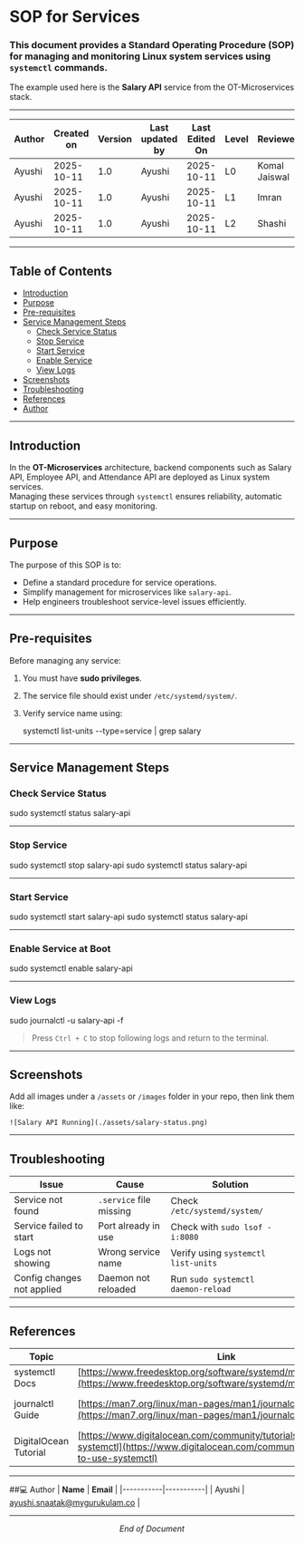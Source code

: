 
#  SOP for Services

### This document provides a Standard Operating Procedure (SOP) for managing and monitoring Linux system services using `systemctl` commands.  
The example used here is the **Salary API** service from the OT-Microservices stack.

---

| **Author** | **Created on** | **Version** | **Last updated by** | **Last Edited On** | **Level** | **Reviewer** |
|-------------|----------------|--------------|---------------------|--------------------|------------|---------------|
| Ayushi | 2025-10-11 | 1.0 | Ayushi | 2025-10-11 | L0 | Komal Jaiswal |
| Ayushi | 2025-10-11 | 1.0 | Ayushi | 2025-10-11 | L1 | Imran |
| Ayushi | 2025-10-11 | 1.0 | Ayushi | 2025-10-11 | L2 | Shashi |

---

##  Table of Contents
- [Introduction](#introduction)
- [Purpose](#purpose)
- [Pre-requisites](#pre-requisites)
- [Service Management Steps](#service-management-steps)
  - [Check Service Status](#1-check-service-status)
  - [Stop Service](#2-stop-service)
  - [Start Service](#3-start-service)
  - [Enable Service](#4-enable-service)
  - [View Logs](#5-view-logs)
- [Screenshots](#screenshots)
- [Troubleshooting](#troubleshooting)
- [References](#references)
- [Author](#author)

---

##  Introduction
In the **OT-Microservices** architecture, backend components such as Salary API, Employee API, and Attendance API are deployed as Linux system services.  
Managing these services through `systemctl` ensures reliability, automatic startup on reboot, and easy monitoring.

---

##  Purpose
The purpose of this SOP is to:
- Define a standard procedure for service operations.
- Simplify management for microservices like `salary-api`.
- Help engineers troubleshoot service-level issues efficiently.

---

## Pre-requisites
Before managing any service:
1. You must have **sudo privileges**.
2. The service file should exist under `/etc/systemd/system/`.
3. Verify service name using:
   
   systemctl list-units --type=service | grep salary
   

---

##  Service Management Steps

### Check Service Status

sudo systemctl status salary-api


---

### Stop Service
sudo systemctl stop salary-api
sudo systemctl status salary-api



---

### Start Service

sudo systemctl start salary-api
sudo systemctl status salary-api


---

### Enable Service at Boot

sudo systemctl enable salary-api


---

### View Logs

sudo journalctl -u salary-api -f



> Press `Ctrl + C` to stop following logs and return to the terminal.

---

## Screenshots
Add all images under a `/assets` or `/images` folder in your repo, then link them like:

```
![Salary API Running](./assets/salary-status.png)
```


---

##  Troubleshooting

| **Issue** | **Cause** | **Solution** |
|------------|------------|---------------|
| Service not found | `.service` file missing | Check `/etc/systemd/system/` |
| Service failed to start | Port already in use | Check with `sudo lsof -i:8080` |
| Logs not showing | Wrong service name | Verify using `systemctl list-units` |
| Config changes not applied | Daemon not reloaded | Run `sudo systemctl daemon-reload` |

---

##  References

| **Topic** | **Link** | **Description** |
|------------|-----------|----------------|
| systemctl Docs | [https://www.freedesktop.org/software/systemd/man/systemctl.html](https://www.freedesktop.org/software/systemd/man/systemctl.html) | Official documentation |
| journalctl Guide | [https://man7.org/linux/man-pages/man1/journalctl.1.html](https://man7.org/linux/man-pages/man1/journalctl.1.html) | Log management guide |
| DigitalOcean Tutorial | [https://www.digitalocean.com/community/tutorials/how-to-use-systemctl](https://www.digitalocean.com/community/tutorials/how-to-use-systemctl) | Step-by-step example |

---

##💻 Author
| **Name** | **Email** |
|-----------|-----------|
| Ayushi | ayushi.snaatak@mygurukulam.co |

---

<p align="center">
  <em>End of Document</em>
</p>

